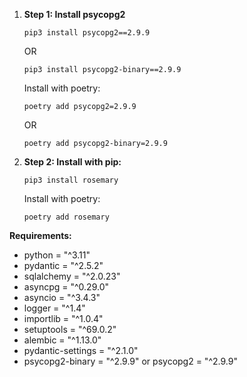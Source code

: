 1. **Step 1: Install psycopg2**

    `pip3 install psycopg2==2.9.9`
    
    OR
    
    `pip3 install psycopg2-binary==2.9.9`

    Install with poetry:

    `poetry add psycopg2=2.9.9`
    
    OR

    `poetry add psycopg2-binary=2.9.9`

2. **Step 2: Install with pip:**

    `pip3 install rosemary`
    
    Install with poetry:
    
    `poetry add rosemary`

**Requirements:**
* python = "^3.11"
* pydantic = "^2.5.2"
* sqlalchemy = "^2.0.23"
* asyncpg = "^0.29.0"
* asyncio = "^3.4.3"
* logger = "^1.4"
* importlib = "^1.0.4"
* setuptools = "^69.0.2"
* alembic = "^1.13.0"
* pydantic-settings = "^2.1.0"
* psycopg2-binary = "^2.9.9" or psycopg2 = "^2.9.9"